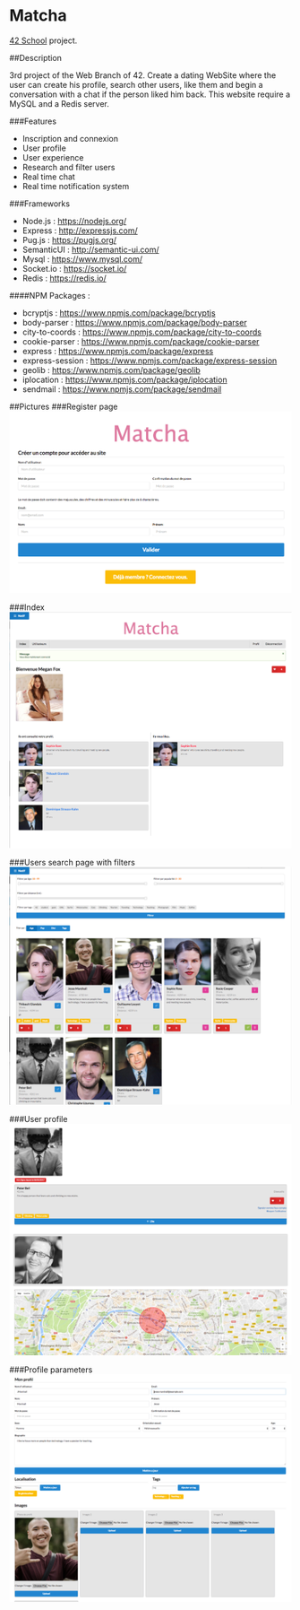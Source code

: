 # Matcha
[42 School](https://www.42.fr/) project.

##Description

3rd project of the Web Branch of 42.
Create a dating WebSite where the user can create his profile, search other users, like them and begin a conversation with a chat if the person liked him back.
This website require a MySQL and a Redis server.

###Features

- Inscription and connexion
- User profile
- User experience
- Research and filter users
- Real time chat
- Real time notification system

###Frameworks

- Node.js : https://nodejs.org/
- Express : http://expressjs.com/
- Pug.js : https://pugjs.org/
- SemanticUI : http://semantic-ui.com/
- Mysql : https://www.mysql.com/
- Socket.io : https://socket.io/
- Redis : https://redis.io/

####NPM Packages :
- bcryptjs : https://www.npmjs.com/package/bcryptjs
- body-parser : https://www.npmjs.com/package/body-parser
- city-to-coords : https://www.npmjs.com/package/city-to-coords
- cookie-parser : https://www.npmjs.com/package/cookie-parser
- express : https://www.npmjs.com/package/express
- express-session : https://www.npmjs.com/package/express-session
- geolib : https://www.npmjs.com/package/geolib
- iplocation : https://www.npmjs.com/package/iplocation
- sendmail : https://www.npmjs.com/package/sendmail


##Pictures
###Register page
![alt tag](https://raw.githubusercontent.com/GlThibault/pics/master/matcha.png)

###Index
![alt tag](https://raw.githubusercontent.com/GlThibault/pics/master/matcha2.png)

###Users search page with filters
![alt tag](https://raw.githubusercontent.com/GlThibault/pics/master/matcha3.png)

###User profile
![alt tag](https://raw.githubusercontent.com/GlThibault/pics/master/matcha4.png)

###Profile parameters
![alt tag](https://raw.githubusercontent.com/GlThibault/pics/master/matcha5.png)
